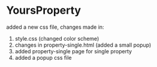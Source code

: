 # YoursProperty

added a new css file, 
changes made in:
1. style.css (changed color scheme)
2. changes in property-single.html (added a small popup)
3. added property-single page for single property
4. added a popup css file
